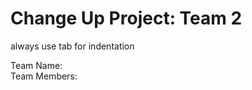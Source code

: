 # Change Up Project: Team 2

always use tab for indentation

Team Name:  <br />
Team Members:  <br />
